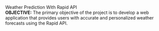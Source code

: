 Weather Prediction With Rapid API <br>
**OBJECTIVE:** The primary objective of the project is to 
develop a web application that provides users with accurate and 
personalized weather forecasts using the Rapid API.
